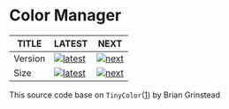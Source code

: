 # Color Manager

| TITLE   | LATEST                               | NEXT                           |
| ------- | ------------------------------------ | ------------------------------ |
| Version | [![latest][nlatest_img]][nlatest]    | [![next][nnext_img]][nnext]    |
| Size    | [![latest][nlatest_simg]][nlatest_s] | [![next][nnext_simg]][nnext_s] |

<!-- BODY SECTION -->

This source code base on `TinyColor`([1](https://github.com/bgrins/TinyColor)) by Brian Grinstead

<!-- IMAGE SECTION -->

[nlatest]: https://www.npmjs.com/package/@kcutils/color/v/latest
[nlatest_img]: https://img.shields.io/npm/v/@kcutils/color/latest?style=flat-square

[nnext]: https://www.npmjs.com/package/@kcutils/color/v/next
[nnext_img]: https://img.shields.io/npm/v/@kcutils/color/next?style=flat-square

[nlatest_s]: https://bundlephobia.com/result?p=@kcutils/color@latest
[nlatest_simg]: https://img.shields.io/bundlephobia/min/@kcutils/color/latest?style=flat-square

[nnext_s]: https://bundlephobia.com/result?p=@kcutils/color@next
[nnext_simg]: https://img.shields.io/bundlephobia/min/@kcutils/color/next?style=flat-square
